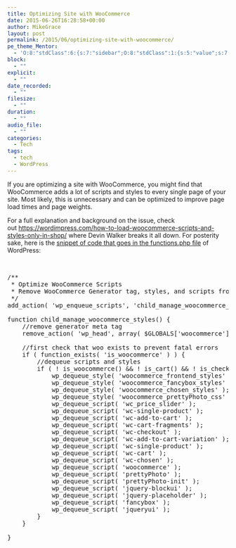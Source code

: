 ```yaml
---
title: Optimizing Site with WooCommerce
date: 2015-06-26T16:28:58+00:00
author: MikeGrace
layout: post
permalink: /2015/06/optimizing-site-with-woocommerce/
pe_theme_Mentor:
  - 'O:8:"stdClass":6:{s:7:"sidebar";O:8:"stdClass":1:{s:5:"value";s:7:"default";}s:6:"footer";O:8:"stdClass":1:{s:5:"value";s:6:"footer";}s:7:"gallery";O:8:"stdClass":5:{s:2:"id";s:3:"114";s:4:"type";s:10:"thumbnails";s:5:"title";s:7:"gallery";s:6:"custom";s:0:"";s:5:"delay";s:1:"0";}s:5:"image";O:8:"stdClass":1:{s:5:"scale";s:4:"fill";}s:5:"video";O:8:"stdClass":1:{s:2:"id";s:2:"-1";}s:5:"quote";O:8:"stdClass":2:{s:4:"text";s:117:""Lorem ipsum dolor sit amet, <a href="#">consectetuer adipiscing elit</a>, donec odio. Quisque volutpat mattis eros."";s:4:"sign";s:18:"John Dough, Client";}}'
block:
  - ""
explicit:
  - ""
date_recorded:
  - ""
filesize:
  - ""
duration:
  - ""
audio_file:
  - ""
categories:
  - Tech
tags:
  - tech
  - WordPress
---
```

If you are optimizing a site with WooCommerce, you might find that WooCommerce adds a lot of scripts and styles to every single page of your site. Most likely, this is unnecessary and can be optimized to improve page load times and page weights.

For a full explanation and background on the issue, check out <https://wordimpress.com/how-to-load-woocommerce-scripts-and-styles-only-in-shop/> where Devin Walker breaks it all down. For posterity sake, here is the [snippet of code that goes in the functions.php file](https://gist.github.com/MikeGrace/201431761fa93902a7e4) of WordPress:

&nbsp;

<pre>/**
 * Optimize WooCommerce Scripts
 * Remove WooCommerce Generator tag, styles, and scripts from non WooCommerce pages.
 */
add_action( 'wp_enqueue_scripts', 'child_manage_woocommerce_styles', 99 );

function child_manage_woocommerce_styles() {
	//remove generator meta tag
	remove_action( 'wp_head', array( $GLOBALS['woocommerce'], 'generator' ) );

	//first check that woo exists to prevent fatal errors
	if ( function_exists( 'is_woocommerce' ) ) {
		//dequeue scripts and styles
		if ( ! is_woocommerce() && ! is_cart() && ! is_checkout() ) {
			wp_dequeue_style( 'woocommerce_frontend_styles' );
			wp_dequeue_style( 'woocommerce_fancybox_styles' );
			wp_dequeue_style( 'woocommerce_chosen_styles' );
			wp_dequeue_style( 'woocommerce_prettyPhoto_css' );
			wp_dequeue_script( 'wc_price_slider' );
			wp_dequeue_script( 'wc-single-product' );
			wp_dequeue_script( 'wc-add-to-cart' );
			wp_dequeue_script( 'wc-cart-fragments' );
			wp_dequeue_script( 'wc-checkout' );
			wp_dequeue_script( 'wc-add-to-cart-variation' );
			wp_dequeue_script( 'wc-single-product' );
			wp_dequeue_script( 'wc-cart' );
			wp_dequeue_script( 'wc-chosen' );
			wp_dequeue_script( 'woocommerce' );
			wp_dequeue_script( 'prettyPhoto' );
			wp_dequeue_script( 'prettyPhoto-init' );
			wp_dequeue_script( 'jquery-blockui' );
			wp_dequeue_script( 'jquery-placeholder' );
			wp_dequeue_script( 'fancybox' );
			wp_dequeue_script( 'jqueryui' );
		}
	}

}</pre>